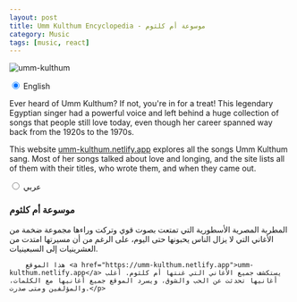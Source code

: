 ```yaml
---
layout: post
title: Umm Kulthum Encyclopedia - موسوعة أم كلثوم
category: Music
tags: [music, react]
---
```


![umm-kulthum]({{site.images_url}}2024/umm-kulthum.png)

<div class="tabs">
  <input type="radio" name="tabs" id="tabone" checked="checked">
  <label for="tabone">English</label>
	<div class="tab">
		<p>
			Ever heard of Umm Kulthum? If not, you're in for a treat! This legendary Egyptian singer had a powerful voice and left behind a huge collection of songs that people still love today, even though her career spanned way back from the 1920s to the 1970s.
		</p>
		<p>
			This website <a href="https://umm-kulthum.netlify.app">umm-kulthum.netlify.app</a> explores all the songs Umm Kulthum sang.  Most of her songs talked about love and longing, and the site lists all of them with their titles, who wrote them, and when they came out.
		</p>
  </div>
  
  <input type="radio" name="tabs" id="tabtwo">
  <label for="tabtwo" class="arabic">عربي</label>
  <div class="tab arabic">
    <h3>موسوعة أم كلثوم</h3>
		<p>
		المطربة المصرية الأسطورية التي تمتعت بصوت قوي وتركت وراءها مجموعة ضخمة من الأغاني التي لا يزال الناس يحبونها حتى اليوم، على الرغم من أن مسيرتها امتدت من العشرينيات إلى السبعينيات.

		هذا الموقع <a href="https://umm-kulthum.netlify.app">umm-kulthum.netlify.app</a> يستكشف جميع الأغاني التي غنتها أم كلثوم. أغلب أغانيها تحدثت عن الحب والشوق، ويسرد الموقع جميع أغانيها مع الكلمات، والمؤلفين ومتى صدرت.</p>
  </div>
</div>
